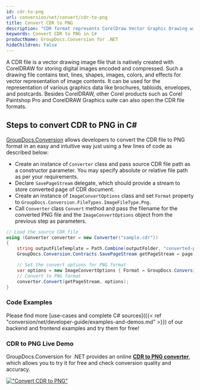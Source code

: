 ```yaml
---
id: cdr-to-png
url: conversion/net/convert/cdr-to-png
title: Convert CDR to PNG
description: "CDR format represents CorelDraw Vector Graphic Drawing with .cdr extension. Learn how to convert CDR to PNG file programmatically in C# language using GroupDocs.Conversion for .NET library."
keywords: Convert CDR to PNG in C#
productName: GroupDocs.Conversion for .NET
hideChildren: False
---
```


A CDR file is a vector drawing image file that is natively created with CorelDRAW for storing digital images encoded and compressed. Such a drawing file contains text, lines, shapes, images, colors, and effects for vector representation of image contents. It can be used for the representation of various graphics data like brochures, tabloids, envelopes, and postcards. Besides CorelDRAW, other Corel products such as Corel Paintshop Pro and CorelDRAW Graphics suite can also open the CDR file formats.

## Steps to convert CDR to PNG in C#

[GroupDocs.Conversion](https://products.groupdocs.com/conversion/net) allows developers to convert the CDR file to PNG format in an easy and intuitive way just using a few lines of code as described below:

* Create an instance of `Converter` class and pass source CDR file path as a constructor parameter. You may specify absolute or relative file path as per your requirements. 
* Declare `SavePageStream` delegate, which should provide a stream to store converted page of CDR document.
* Create an instance of `ImageConvertOptions` class and set `Format` property to `GroupDocs.Conversion.FileTypes.ImageFileType.Png`.
* Call `Converter` class `Convert` method and pass the filename for the converted PNG file and the `ImageConvertOptions` object from the previous step as parameters.

```csharp
// Load the source CDR file
using (Converter converter = new Converter("sample.cdr"))
{
    string outputFileTemplate = Path.Combine(outputFolder, "converted-page-{0}.png");
    GroupDocs.Conversion.Contracts.SavePageStream getPageStream = page => new FileStream(string.Format(outputFileTemplate, page), FileMode.Create);

    // Set the convert options for PNG format
    var options = new ImageConvertOptions { Format = GroupDocs.Conversion.FileTypes.ImageFileType.Png };   
    // Convert to PNG format
    converter.Convert(getPageStream, options);
}
```

### Code Examples

Please find more [use-cases and complete C# sources]({{< ref "conversion/net/developer-guide/examples-and-demos.md" >}}) of our backend and frontend examples and try them for free!

### CDR to PNG Live Demo

GroupDocs.Conversion for .NET provides an online [**CDR to PNG converter**](https://products.groupdocs.app/conversion/cdr-to-png), which allows you to try it for free and check conversion quality and accuracy.

[!["Convert CDR to PNG"](conversion/net/images/convert-to-png/convert-cdr-to-png.png)](https://products.groupdocs.app/conversion/cdr-to-png)